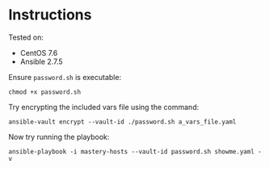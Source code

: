 # Instructions

Tested on:
- CentOS 7.6
- Ansible 2.7.5

Ensure `password.sh` is executable:

    chmod +x password.sh

Try encrypting the included vars file using the command:

    ansible-vault encrypt --vault-id ./password.sh a_vars_file.yaml

Now try running the playbook:

    ansible-playbook -i mastery-hosts --vault-id password.sh showme.yaml -v
